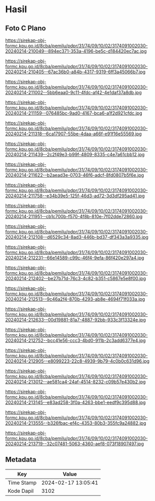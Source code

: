 # Hasil

## Foto C Plano

https://sirekap-obj-formc.kpu.go.id/8cba/pemilu/pdpr/31/74/09/10/02/3174091002030-20240214-210049--894ec371-353a-4196-be5c-d184420ec7ac.jpg

https://sirekap-obj-formc.kpu.go.id/8cba/pemilu/pdpr/31/74/09/10/02/3174091002030-20240214-210405--67ac36b0-a84b-4317-9319-6ff3a45066b7.jpg

https://sirekap-obj-formc.kpu.go.id/8cba/pemilu/pdpr/31/74/09/10/02/3174091002030-20240214-211002--5bb6eaa0-9c11-4fdc-af42-4e1daf37a8db.jpg

https://sirekap-obj-formc.kpu.go.id/8cba/pemilu/pdpr/31/74/09/10/02/3174091002030-20240214-211159--076485bc-9ad0-4167-bca6-a1f2d921cfdc.jpg

https://sirekap-obj-formc.kpu.go.id/8cba/pemilu/pdpr/31/74/09/10/02/3174091002030-20240214-211318--6ca17907-55be-4daa-a66f-e91f16e55569.jpg

https://sirekap-obj-formc.kpu.go.id/8cba/pemilu/pdpr/31/74/09/10/02/3174091002030-20240214-211439--2c2f49e3-b99f-4809-8335-c4e7a61cbb12.jpg

https://sirekap-obj-formc.kpu.go.id/8cba/pemilu/pdpr/31/74/09/10/02/3174091002030-20240214-211622--b2aead3e-0703-46f6-adcf-8fd0807b5f6e.jpg

https://sirekap-obj-formc.kpu.go.id/8cba/pemilu/pdpr/31/74/09/10/02/3174091002030-20240214-211758--e34b39e5-125f-46d3-ad72-3d3df295ad41.jpg

https://sirekap-obj-formc.kpu.go.id/8cba/pemilu/pdpr/31/74/09/10/02/3174091002030-20240214-211951--cb1c700b-f570-4f8b-810e-7f02dde72860.jpg

https://sirekap-obj-formc.kpu.go.id/8cba/pemilu/pdpr/31/74/09/10/02/3174091002030-20240214-212108--d6529c34-8ad3-446b-bd37-df343a3a9335.jpg

https://sirekap-obj-formc.kpu.go.id/8cba/pemilu/pdpr/31/74/09/10/02/3174091002030-20240214-212231--66e14589-c99c-46f4-9efa-86f420e297a4.jpg

https://sirekap-obj-formc.kpu.go.id/8cba/pemilu/pdpr/31/74/09/10/02/3174091002030-20240214-212402--be27b71d-76c3-4c82-b351-c5867e5e8f00.jpg

https://sirekap-obj-formc.kpu.go.id/8cba/pemilu/pdpr/31/74/09/10/02/3174091002030-20240214-212513--9c46a2f4-870b-4293-ab8e-4694f71f033a.jpg

https://sirekap-obj-formc.kpu.go.id/8cba/pemilu/pdpr/31/74/09/10/02/3174091002030-20240214-212633--00d19881-81a7-4887-92bb-933c3f13324e.jpg

https://sirekap-obj-formc.kpu.go.id/8cba/pemilu/pdpr/31/74/09/10/02/3174091002030-20240214-212752--bcc41e56-ccc3-4bd0-911b-2c3add6377e4.jpg

https://sirekap-obj-formc.kpu.go.id/8cba/pemilu/pdpr/31/74/09/10/02/3174091002030-20240214-212905--e8099223-22c8-4939-9b79-4c0b0c631d96.jpg

https://sirekap-obj-formc.kpu.go.id/8cba/pemilu/pdpr/31/74/09/10/02/3174091002030-20240214-213012--ae581ca4-24af-4514-8232-c09b57e430b2.jpg

https://sirekap-obj-formc.kpu.go.id/8cba/pemilu/pdpr/31/74/09/10/02/3174091002030-20240214-213145--e83ad258-3f0a-4263-bbe1-eedf9c395d88.jpg

https://sirekap-obj-formc.kpu.go.id/8cba/pemilu/pdpr/31/74/09/10/02/3174091002030-20240214-213555--b326fbac-ef4c-4353-80b3-355fc9a24882.jpg

https://sirekap-obj-formc.kpu.go.id/8cba/pemilu/pdpr/31/74/09/10/02/3174091002030-20240214-213719--32c07481-5063-4360-aef8-073f18907497.jpg


## Metadata

| Key        | Value               |
| ---------- | ------------------- |
| Time Stamp | 2024-02-17 13:05:41 |
| Kode Dapil | 3102                |



